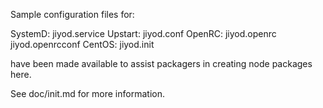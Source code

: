 Sample configuration files for:

SystemD: jiyod.service
Upstart: jiyod.conf
OpenRC:  jiyod.openrc
         jiyod.openrcconf
CentOS:  jiyod.init

have been made available to assist packagers in creating node packages here.

See doc/init.md for more information.
